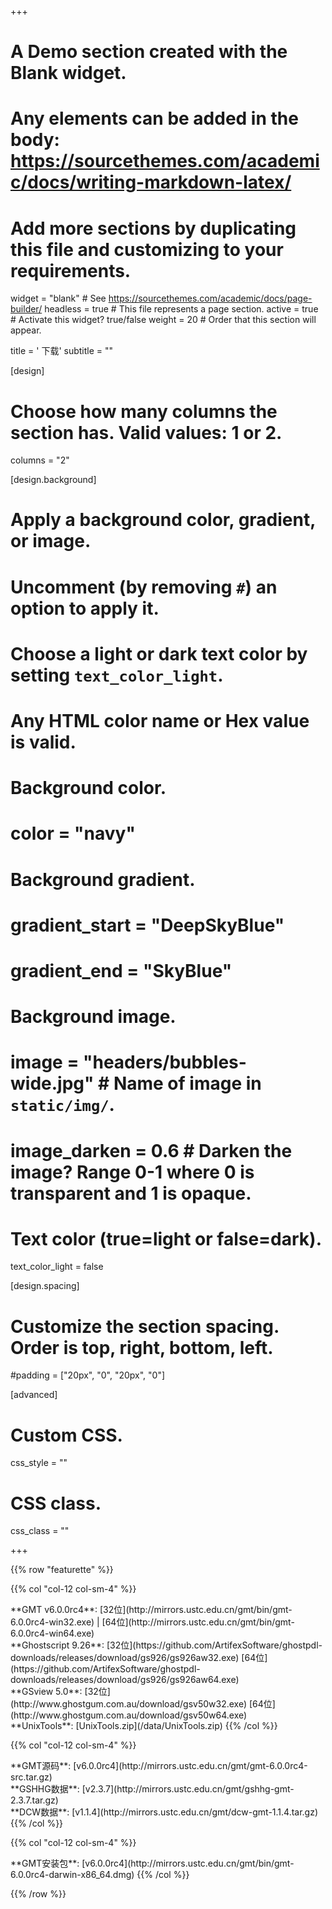 +++
# A Demo section created with the Blank widget.
# Any elements can be added in the body: https://sourcethemes.com/academic/docs/writing-markdown-latex/
# Add more sections by duplicating this file and customizing to your requirements.

widget = "blank"  # See https://sourcethemes.com/academic/docs/page-builder/
headless = true  # This file represents a page section.
active = true  # Activate this widget? true/false
weight = 20  # Order that this section will appear.

title = '<i class="fas fa-download"></i> 下载'
subtitle = ""

[design]
  # Choose how many columns the section has. Valid values: 1 or 2.
  columns = "2"

[design.background]
  # Apply a background color, gradient, or image.
  #   Uncomment (by removing `#`) an option to apply it.
  #   Choose a light or dark text color by setting `text_color_light`.
  #   Any HTML color name or Hex value is valid.

  # Background color.
  # color = "navy"

  # Background gradient.
  # gradient_start = "DeepSkyBlue"
  # gradient_end = "SkyBlue"

  # Background image.
  # image = "headers/bubbles-wide.jpg"  # Name of image in `static/img/`.
  # image_darken = 0.6  # Darken the image? Range 0-1 where 0 is transparent and 1 is opaque.

  # Text color (true=light or false=dark).
  text_color_light = false

[design.spacing]
  # Customize the section spacing. Order is top, right, bottom, left.
  #padding = ["20px", "0", "20px", "0"]

[advanced]
 # Custom CSS.
 css_style = ""

 # CSS class.
 css_class = ""

+++

{{% row "featurette" %}}

{{% col "col-12 col-sm-4" %}}

<div class="featurette-icon"><i class="fab fa-windows"></i></div>
**GMT v6.0.0rc4**:
[32位](http://mirrors.ustc.edu.cn/gmt/bin/gmt-6.0.0rc4-win32.exe) |
[64位](http://mirrors.ustc.edu.cn/gmt/bin/gmt-6.0.0rc4-win64.exe)
</br>
**Ghostscript 9.26**:
[32位](https://github.com/ArtifexSoftware/ghostpdl-downloads/releases/download/gs926/gs926aw32.exe)
[64位](https://github.com/ArtifexSoftware/ghostpdl-downloads/releases/download/gs926/gs926aw64.exe)
</br>
**GSview 5.0**:
[32位](http://www.ghostgum.com.au/download/gsv50w32.exe)
[64位](http://www.ghostgum.com.au/download/gsv50w64.exe)
</br>
**UnixTools**:
[UnixTools.zip](/data/UnixTools.zip)
{{% /col %}}

{{% col "col-12 col-sm-4" %}}
<div class="featurette-icon"><i class="fab fa-linux"></i></div>
**GMT源码**:
[v6.0.0rc4](http://mirrors.ustc.edu.cn/gmt/gmt-6.0.0rc4-src.tar.gz)
<br>
**GSHHG数据**:
[v2.3.7](http://mirrors.ustc.edu.cn/gmt/gshhg-gmt-2.3.7.tar.gz)
<br>
**DCW数据**:
[v1.1.4](http://mirrors.ustc.edu.cn/gmt/dcw-gmt-1.1.4.tar.gz)
{{% /col %}}

{{% col "col-12 col-sm-4" %}}
<div class="featurette-icon"><i class="fab fa-apple"></i></div>
**GMT安装包**:
[v6.0.0rc4](http://mirrors.ustc.edu.cn/gmt/bin/gmt-6.0.0rc4-darwin-x86_64.dmg)
{{% /col %}}

{{% /row %}}
